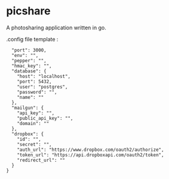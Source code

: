 # picshare

A photosharing application written in go.

.config file template :

```{
  "port": 3000,
  "env": "",
  "pepper": "",
  "hmac_key": "",
  "database": {
    "host": "localhost",
    "port": 5432,
    "user": "postgres",
    "password": "",
    "name": ""
  },
  "mailgun": {
    "api_key": "",
    "public_api_key": "",
    "domain": ""
  },
  "dropbox": {
    "id": "",
    "secret": "",
    "auth_url": "https://www.dropbox.com/oauth2/authorize",
    "token_url": "https://api.dropboxapi.com/oauth2/token",
    "redirect_url": ""
  }
}
```